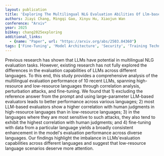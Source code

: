 ```yaml
---
layout: publication
title: 'Exploring The Multilingual NLG Evaluation Abilities Of Llm-based Evaluators'
authors: Jiayi Chang, Mingqi Gao, Xinyu Hu, Xiaojun Wan
conference: "Arxiv"
year: 2025
bibkey: chang2025exploring
additional_links:
  - {name: "Paper", url: "https://arxiv.org/abs/2503.04360"}
tags: ['Fine-Tuning', 'Model Architecture', 'Security', 'Training Techniques', 'Attention Mechanism', 'Pretraining Methods', 'Prompting']
---
```

Previous research has shown that LLMs have potential in multilingual NLG
evaluation tasks. However, existing research has not fully explored the
differences in the evaluation capabilities of LLMs across different languages.
To this end, this study provides a comprehensive analysis of the multilingual
evaluation performance of 10 recent LLMs, spanning high-resource and
low-resource languages through correlation analysis, perturbation attacks, and
fine-tuning. We found that 1) excluding the reference answer from the prompt
and using large-parameter LLM-based evaluators leads to better performance
across various languages; 2) most LLM-based evaluators show a higher
correlation with human judgments in high-resource languages than in
low-resource languages; 3) in the languages where they are most sensitive to
such attacks, they also tend to exhibit the highest correlation with human
judgments; and 4) fine-tuning with data from a particular language yields a
broadly consistent enhancement in the model's evaluation performance across
diverse languages. Our findings highlight the imbalance in LLMs'evaluation
capabilities across different languages and suggest that low-resource language
scenarios deserve more attention.
